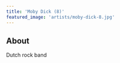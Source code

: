 ```yaml
---
title: 'Moby Dick (8)'
featured_image: 'artists/moby-dick-8.jpg'
---
```


## About

Dutch rock band
